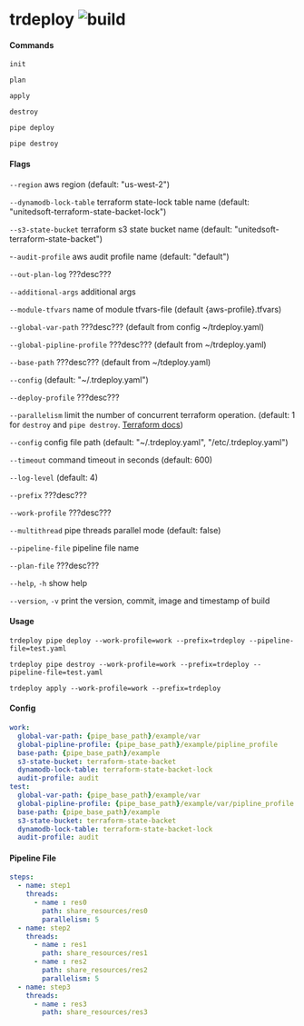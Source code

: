 trdeploy
![build](![trdeploy](https://github.com/KseniyaRomanchik/trdeploy/workflows/trdeploy/badge.svg?branch=ci&event=push))
================================

#### Commands

`init`

`plan`

`apply`

`destroy`

`pipe deploy`

`pipe destroy`

#### Flags

`--region` aws region (default: "us-west-2")

`--dynamodb-lock-table` terraform state-lock table name (default: "unitedsoft-terraform-state-backet-lock")

`--s3-state-bucket` terraform s3 state bucket name (default: "unitedsoft-terraform-state-backet")

-`-audit-profile` aws audit profile name (default: "default")

`--out-plan-log` ???desc???

`--additional-args` additional args

`--module-tfvars` name of module tfvars-file  (default  {aws-profile}.tfvars)

`--global-var-path` ???desc??? (default from config ~/trdeploy.yaml)

`--global-pipline-profile` ???desc??? (default from ~/trdeploy.yaml)

`--base-path` ???desc??? (default from ~/tdeploy.yaml)

`--config` (default: "~/.trdeploy.yaml")

`--deploy-profile` ???desc???

`--parallelism` limit the number of concurrent terraform operation. (default: 1 for `destroy` and `pipe destroy`. [Terraform docs](https://www.terraform.io/docs/commands/apply.html#parallelism-n))

`--config` config file path (default: "~/.trdeploy.yaml", "/etc/.trdeploy.yaml")

`--timeout` command timeout in seconds (default: 600)

`--log-level` (default: 4)

`--prefix` ???desc???

`--work-profile` ???desc???

`--multithread` pipe threads parallel mode (default: false)

`--pipeline-file` pipeline file name

`--plan-file` ???desc???

`--help`, `-h` show help

`--version`, `-v` print the version, commit, image and timestamp of build

#### Usage

`trdeploy pipe deploy --work-profile=work --prefix=trdeploy --pipeline-file=test.yaml`

`trdeploy pipe destroy --work-profile=work --prefix=trdeploy --pipeline-file=test.yaml`

`trdeploy apply --work-profile=work --prefix=trdeploy`

#### Config

```yaml
work:
  global-var-path: {pipe_base_path}/example/var
  global-pipline-profile: {pipe_base_path}/example/pipline_profile
  base-path: {pipe_base_path}/example
  s3-state-bucket: terraform-state-backet
  dynamodb-lock-table: terraform-state-backet-lock
  audit-profile: audit
test:
  global-var-path: {pipe_base_path}/example/var
  global-pipline-profile: {pipe_base_path}/example/var/pipline_profile
  base-path: {pipe_base_path}/example
  s3-state-bucket: terraform-state-backet
  dynamodb-lock-table: terraform-state-backet-lock
  audit-profile: audit
```

#### Pipeline File

```yaml
steps:
  - name: step1
    threads:
      - name : res0
        path: share_resources/res0
        parallelism: 5
  - name: step2
    threads:
      - name : res1
        path: share_resources/res1
      - name : res2
        path: share_resources/res2
        parallelism: 5
  - name: step3
    threads:
      - name : res3
        path: share_resources/res3
```